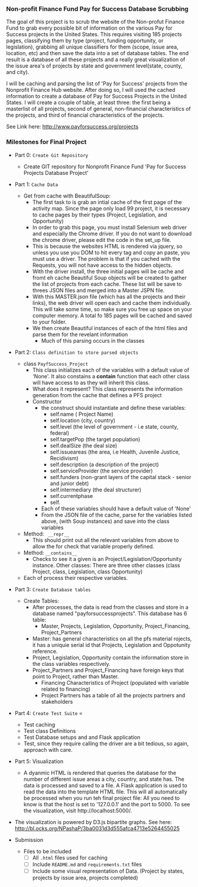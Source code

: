 ### Non-profit Finance Fund Pay for Success Database Scrubbing

The goal of this project is to scrub the website of the Non-profut Finance Fund to grab every possible bit of information on the various Pay for Success projects in the United States. This requires visiting 185 projects pages, classifying them by type (project, funding opportunity, or legislation), grabbing all unique classifiers for them (scope, issue area, location, etc) and then save the data into a set of database tables. The end result is a database of all these projects and a really great visualization of the issue area's of projects by state and government level(state, county, and city).

I will be caching and parsing the list of 'Pay for Success' projects from the Nonprofit Finance Hub website. After doing so, I will used the cached information to create a database of Pay for Success Projects in the United States. I will create a couple of table, at least three: the first being a masterlist of all projects, second of general, non-financial characteristics of the projects, and third of financial characteristics of the projects.

See Link here: http://www.payforsuccess.org/projects

### Milestones for Final Project

- Part 0: `Create Git Repository`
    - Create GIT repository for Nonprofit Finance Fund 'Pay for Success Projects Database Project'

- Part 1: `Cache Data`
    - Get from cache with BeautifulSoup:
        - The first task to is grab an intial cache of the first page of the activity map. Since the page only load 99 project, it is necessary to cache pages by their types (Project, Legislation, and Opportunity)
        - In order to grab this page, you must install Selenium web driver and especially the Chrome driver. If you do not want to download the chrome driver, please edit the code in the set_up file.
        - This is because the websites HTML is rendered via jquery, so unless you use you DOM to hit every tag and copy an paste, you must use a driver. The problem is that if you cached with the Requests, you will not have access to the hidden objects. 
        - With the driver install, the three initial pages will be cache and fromt eh cache Beautiful Soup objects will be created to gather the list of projects from each cache. These list will be save to threes JSON files and merged into a Master JSPN file.
        - With this MASTER.json file (which has all the projects and their links), the web driver will open each and cache them individually. This will take some time, so make sure you free up space on your computer memory. A total fo 185 pages will be cached and saved to your folder.
        - We then create Beautiful instances of each of the html files and parse them for the revelant information
          - Much of this parsing occurs in the classes

- Part 2: `Class definition to store parsed objects`
    - class `PayfSuccess_Project`
        - This class initializes each of the variables with a default value of 'None'. It also constains a __contain__ function that each other class will have access to as they will inherit this class.
        - What does it represent? This class represents the information generation from the cache that defines a PFS project
        - Constructor
            - the construct should instantiate and define these variables:
              - self.name ( Project Name)
              - self.location (city, country)
              - self.level (the level of government - i.e state, county, federal)
              - self.targetPop (the target population)
              - self.dealSize (the deal size)
              - self.issueareas (the area, i.e Health, Juvenile Justice, Recidivism)
              - self.description (a description of the project)
              - self.serviceProvider (the service provider)
              - self.funders (non-grant layers of the capital stack - senior and junior debt)
              - self.intermediary (the deal structurer)
              - self.currentphase
              - self.
            - Each of these variables should have a default value of 'None'
            - From the JSON file of the cache, parse for the variables listed above, (with Soup instances) and save into the class variables
    - Method: ` __repr__`
        - This should print out all the relevant variables from above to allow the for check that variable properly defined.
    - Method: `__contains__`
        - Checks to see it a given is an Project/Legislation/Opportunity instance.
Other classes: There are three other classes (class Project, class, Legislation, class Opportunity)
    - Each of process their respective variables.  

- Part 3: `Create Database tables`
    - Create Tables:
        - After processes, the data is read from the classes and store in a database named "payforsuccessprojects". This database has 6 table:
           - Master, Projects, Legislation, Opportunity, Project_Financing, Project_Partners
        - Master: has general characteristics on all the pfs material rojects, it has a uniquie serial id that Projects, Legislation and Oppotunity reference.
        - Project, Legislation, Opportunity contain the information store in the class variables respectively.
        - Project_Partners and Project_Financing have foreign keys that point to Project, rather than Master.
            - Financing Characteristics of Project (populated with variable related to financing)
            - Project Partners has a table of all the projects partners and stakeholders

- Part 4: `Create Test Suite` =
    -  Test caching
    -  Test class Definitions
    -  Test Database setups and and Flask application
    - Test, since they require calling the driver are a bit tedious, so again, approach with care.

- Part 5: Visualization
    - A dyanmic HTML is rendered that queries the database for the number of different issue areas a city, country, and state has. The data is processed and saved to a file. A Flask application is used to read the data into the template HTML file. This will all automatically be processed when you run teh final project file: All you need to know is that the host is set to '127.0.0.1' and the port to 5000. To see the visualization, visit http://localhost:5000/.
- The visualization is powered by D3.js bipartite graphs. See here: http://bl.ocks.org/NPashaP/3ba0031d3d555afca4713e5264455025

- Submission
    - Files to be included
        - [ ] All `.html` files used for caching
        - [ ] Include `README.md` and `requirements.txt` files
        - [ ] Include some visual representation of Data. (Project by states, projects by issue area, projects completed)
